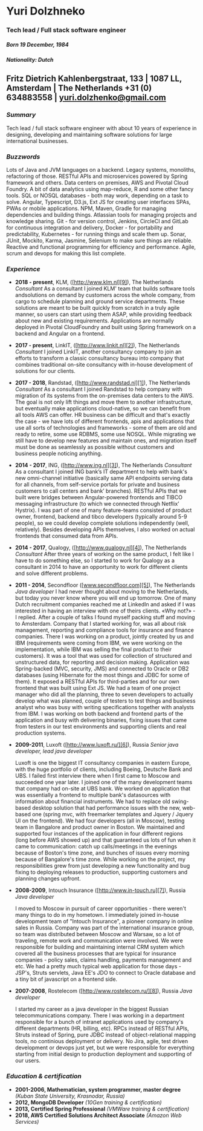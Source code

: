 # Yuri Dolzhneko
### Tech lead / Full stack software engineer
##### Born 19 December, 1984
##### Nationality: Dutch
Fritz Dietrich Kahlenbergstraat, 133 | 1087 LL, Amsterdam | The Netherlands
+31 (0) 634883558 | yuri.dolzhenko@gmail.com
----
### _Summary_
Tech lead / full stack software engineer with about 10 years of experience in designing, developing and maintaining software solutions for large international businesses.

### _Buzzwords_
Lots of Java and JVM languages on a backend. Legacy systems, monoliths, refactoring of those. RESTful APIs and microservices powered by Spring framework and others. Data centers on premises, AWS and Pivotal Cloud Foundry. A bit of data analytics using map-reduce, R and some other fancy tools. SQL or NOSQL databases - both may work, depending on a task to solve. Angular, Typescript, D3.js, Ext JS for creating user interfaces SPAs, PWAs or mobile applications. NPM, Maven, Gradle for managing dependencies and building things. Atlassian tools for managing projects and knowledge sharing. Git - for version control, Jenkins, CircleCI and GitLab for continuous integration and delivery, Docker - for portability and predictability, Kubernetes - for running things and scale them up. Sonar, JUnit, Mockito, Karma, Jasmine, Selenium to make sure things are reliable. Reactive and functional programming for efficiency and performance. Agile, scrum and devops for making this list complete.

### _Experience_

- **2018 - present**, KLM, ([http://www.klm.nl][9]), The Netherlands
	_Consultant_
	As a consultant I joined KLM' team that builds software tools andsolutions on demand by customers across the whole company, from cargo to schedule planning and ground service departments. These solutions are meant to be built quickly from scratch in a truly agile manner, so users can start using them ASAP, while providing feedback about new and existing requirements. Applications are normally deployed in Pivotal CloudFoundry and built using Spring framework on a backend and Angular on a frontend.
- **2017 - present**, LinkIT, ([http://www.linkit.nl][2]), The Netherlands
	_Consultant_
	I joined LinkIT, another consultancy company to join an efforts to transform a classic consultancy bureau into company that combines traditional on-site consultancy with in-house development of solutions for our clients.
- **2017 - 2018**, Randstad, ([http://www.randstad.nl][1]), The Netherlands
	_Consultant_
	As a consultant I joined Randstad to help company with migration of its systems from the on-premises data centers to the AWS. The goal is not only lift things and move them to another infrastructure, but eventually make applications cloud-native, so we can benefit from all tools AWS can offer. HR business can be difficult and that's exactly the case - we have lots of different frontends, apis and applications that use all sorts of technologies and frameworks - some of them are old and ready to retire, some use RDBMS, some use NOSQL. While migrating we still have to develop new features and maintain ones, and migration itself must be done as seamlessly as possible without customers and business people noticing anything.
- **2014 - 2017**, ING, ([http://www.ing.nl][3]), The Netherlands
	_Consultant_
	As a consultant I joined ING bank’s IT department to help with bank's new omni-channel initiative (basically same API endpoints serving data for all channels, from self-service portals for private and business customers to call centers and bank’ branches). RESTful APIs that we built were bridges between Angular-powered frontends and TIBCO messaging infrastructure (to which we connected through Netflix’ Hystrix). I was part of one of many feature-teams consisted of product owner, frontend, backend and tibco developers (typically around 5-9 people), so we could develop complete solutions independently (well, relatively). Besides developing APIs themselves, I also worked on actual frontends that consumed data from APIs.    
- **2014 - 2017**, Qualogy, ([http://www.qualogy.nl][4]), The Netherlands
	_Consultant_
	After three years of working on the same product, I felt like I have to do something else, so I started to work for Qualogy as a consultant in 2014 to have an opportunity to work for different clients and solve different problems.
-  **2011 - 2014**, Secondfloor ([www.secondfloor.com][5]), The Netherlands
	_Java developer_
	I had never thought about moving to the Netherlands, but today you never know where you will end up tomorrow. One of many Dutch recruitment companies reached me at LinkedIn and asked if I was interested in having an interview with one of theirs clients. «Why not?» - I replied. After a couple of talks I found myself packing stuff and moving to Amsterdam. Company that I started working for, was all about risk management, reporting and compliance tools for insurance and finance companies. There I was working on a product, jointly created by us and IBM (requirements were coming from IBM, we were working on the implementation, while IBM was selling the final product to their customers). It was a tool that was used for collection of structured and unstructured data, for reporting and decision making. Application was Spring-backed (MVC, security, JMS) and connected to Oracle or DB2 databases (using Hibernate for the most things and JDBC for some of them). It exposed a RESTful APIs for third-parties and for our own frontend that was built using Ext JS. We had a team of one project manager who did all the planning, three to seven developers to actually develop what was planned, couple of testers to test things and business analyst who was busy with writing specifications together with analysts from IBM. I was working on both backend and frontend parts of the application and busy with delivering binaries, fixing issues that came from testers in our test environments and supporting clients and real production systems.
-  **2009-2011**, Luxoft ([http://www.luxoft.ru/][6]), Russia
	_Senior java developer, lead java developer_

	Luxoft is one the biggest IT consultancy companies in eastern Europe, with the huge portfolio of clients, including Boeing, Deutsche Bank and UBS. I failed first interview there when I first came to Moscow and succeeded one year later. I joined one of the many development teams that company had on-site at UBS bank. We worked on application that was essentially a frontend to multiple bank's datasources with information about financial instruments. We had to replace old swing-based desktop solution that had performance issues with the new, web-based one (spring mvc, with freemarker templates and Jquery / Jquery UI on the frontend). We had four developers (all in Moscow), testing team in Bangalore and product owner in Boston. We maintained and supported four instances of the application in four different regions (long before AWS showed up) and that guaranteed us lots of fun when it came to communication: catch up calls/meetings in the evenings because of Boston's time zone,  and bunches of issues every morning because of Bangalore's time zone. While working on the project, my responsibilities grew from just developing a new functionality and bug fixing to deploying releases to production, supporting customers and planning changes upfront.
-  **2008-2009**, Intouch Insurance ([http://www.in-touch.ru][7]), Russia
	_Java developer_

	I moved to Moscow in pursuit of career opportunities - there weren't many things to do in my hometown. I immediately joined in-house development team of "Intouch Insurance", a pioneer company in online sales in Russia. Company was part of the international insurance group, so team was distributed between Moscow and Warsaw, so a lot of traveling, remote work and communication were involved. We were responsible for building and maintaining internal CRM system which covered all the business processes that are typical for insurance companies - policy sales, claims handling, payments management and etc. We had a pretty much typical web application for those days - JSP's, Struts servlets, Java EE's JDO to connect to Oracle database and a tiny bit of javascript on a frontend side.
-  **2007-2008**, Rostelecom ([http://www.rostelecom.ru/][8]), Russia
	_Java developer_

	I started my career as a java developer in the biggest Russian telecommunications company. There I was working in a department responsible for a bunch of intranet applications used by company's different departments (HR, billing, etc). RPCs instead of RESTful APIs, Struts instead of Spring, pure JDBC instead of object-relational mapping tools, no continious deployment or delivery. No Jira, agile, test driven development or devops just yet, but we were responsible for everything starting from initial design to production deployment and supporting of our users.

### _Education & certification_
- **2001-2006, Mathematician, system programmer, master degree** _(Kuban State University, Krasnodar, Russia)_
- **2012, MongoDB Developer** _(10Gen training & certification)_
- **2013, Certified Spring Professional** _(VMWare training & certification)_
- **2018, AWS Certified Solutions Architect Associate** _(Amazon Web Services)_

[1]:	http://www.randstad.nl/ "http://www.randstad.nl"
[2]:	http://www.linkit.nl/ "http://www.linkit.nl"
[3]:	http://www.ing.nl/ "http://www.ing.nl"
[4]:	http://www.qualogy.nl/ "http://www.qualogy.nl"
[5]:	www.secondfloor.com
[6]:	http://www.luxoft.ru/
[7]:	http://www.in-touch.ru/ "http://www.in-touch.ru"
[8]:	http://www.rostelecom.ru/
[9]:	http://www.klm.nl/

